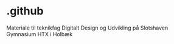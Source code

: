 # .github
Materiale til teknikfag Digitalt Design og Udvikling på Slotshaven Gymnasium HTX i Holbæk
